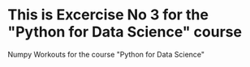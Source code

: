 # This is Excercise No 3 for the "Python for Data Science" course 
Numpy Workouts for the course "Python for Data Science"
